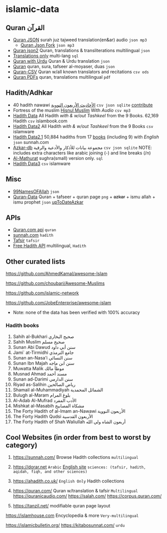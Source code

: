 # islamic-data

<link rel="stylesheet" href="./style.css">
<!--name, link, (description if any), formats available, from, Non-default data-->
<!-- by default all data is plain text unless explicitly listed in this file (with no extra chars like "/n" or invisible chars)  -->

## Quran <span> القرآن </span>

- [Quran JSON](https://github.com/semarketir/quranjson) surah juz tajweed translation(en&ar) audio `json mp3`
  - [Quran Json Fork](https://github.com/SadaqaWorks/quranjson) `json mp3`
- [Quran json2](https://github.com/risan/quran-json) Quran, translations & transliterations multilingual `json`
- [Translations only](https://github.com/SadaqaWorks/IslaicDatabase) multi-lang `sql`
- [Quran with Urdu](https://github.com/qalbay/complete-quran-data) Quran & Urdu translation `json`
- [Quran](https://github.com/00AhmedMokhtar00/QuranTafseer-ar-json) quran, sura, tafseer al-moyaser, duas `json`
- [Quran-CSV](https://github.com/azvox/quran-csv/tree/master/resources) Quran w/all known translators and recitations `csv ods`
- [Quran PDFs](https://github.com/abodehq/QuranPDF) quran, translations multilingual `pdf`

## Hadith/Adhkar

- 40 hadith nawawi [الأحاديث الأربعون النووية](https://github.com/osamayy/40-hadith-nawawi-db) `csv json sqlite` [contribute](https://github.com/osamayy/40-hadith-nawawi-db?tab=readme-ov-file#%D8%A7%D9%84%D9%85%D8%B3%D8%A7%D9%87%D9%85%D8%A9)
- Fortress of the muslim [Hisnul Muslim](https://github.com/sheikhhanif/Hisnul_Muslim_Database) With _Audio_ `csv mp3` <!-- No sqlite -->
- [Hadith Data](https://github.com/abdelrahmaan/Hadith-Data-Sets) All Hadith _with & w/out Tashkeel_ from the 9 Books. 62,169 Hadith `csv` islambook.com
- [Hadith Data2](https://github.com/mhashim6/Open-Hadith-Data) All Hadith _with & w/out Tashkeel_ from the 9 Books `csv` islamware
- [Hadith Data2.1](https://github.com/A7med3bdulBaset/hadith-json) 50,884 hadiths from 17 [books](#hadith-books) (including 9) with _English_ `json` sunnah.com
- [Azkar-db](https://github.com/osamayy/azkar-db) مجموعة بيانات للأذكار والأدعية والرقية `csv json sqlite` NOTE: includes extra characters like arabic joining (-) and line breaks (/n)
- [Al-Mathurat](https://github.com/adiman-muhammad/Mathurat) sughra(small) version only. `sql`
- [Hadith Data3](https://github.com/ceefour/hadith-islamware) `csv` islamware
<!-- Bad quality (Bq) / Unfinished (U) / Note (N)
([U]only up to dua 64xml, no sqlite. [N] pdf + sharhPdf )[Hisnul Muslim](https://github.com/khalid-hussain/hisnulMuslimDB) `xml pdf No-sqlite`
-->

## Misc <!--uncategorised-->

- [99NamesOFAllah](https://github.com/Alsarmad/Names_Of_Allah_Json) `json`
- [Quran-Data](https://github.com/Mohamed-Nagdy/Quran-App-Data) Quran + tafseer + quran page `png` + ~~azkar~~ + ismu allah + ismu prophet `json` [upToDateAzkar](https://github.com/osamayy/azkar-db)

## APIs

- [Quran.com api](https://github.com/quran/quran.com-api) `quran` <!--(https://api-docs.quran.com/docs/category/quran.com-api)-->
- [sunnah.com](https://github.com/sunnah-com/api) `hadith`
- [Tafsir](https://github.com/Quran-Tafseer/tafseer_api) `tafsir`
- [Free Hadith API](https://github.com/fawazahmed0/hadith-api) multilingual, `Hadith`

## Other curated lists

https://github.com/AhmedKamal/awesome-Islam

https://github.com/choubari/Awesome-Muslims

https://github.com/islamic-network

https://github.com/JobeEnterprise/awesome-islam

- Note: none of the data has been verified with 100% accuracy

### Hadith books

1. Sahih al-Bukhari صحيح البخاري
1. Sahih Muslim صحيح مسلم
1. Sunan Abi Dawud سنن أبي داود
1. Jami` at-Tirmidhi جامع الترمذي
1. Sunan an-Nasa'i سنن النسائي
1. Sunan Ibn Majah سنن ابن ماجه
1. Muwatta Malik موطأ مالك
1. Musnad Ahmad مسند أحمد
1. Sunan ad-Darimi سنن الدارمي
1. Riyad as-Salihin رياض الصالحين
1. Shamail al-Muhammadiyah الشمائل المحمدية
1. Bulugh al-Maram بلوغ المرام
1. Al-Adab Al-Mufrad الأدب المفرد
1. Mishkat al-Masabih مشكاة المصابيح
1. The Forty Hadith of al-Imam an-Nawawi الأربعون النووية
1. The Forty Hadith Qudsi الأربعون القدسية
1. The Forty Hadith of Shah Waliullah أربعون الشاه ولي الله

## Cool Websites (in order from best to worst by category)

1. https://sunnah.com/ Browse Hadith collections `multilingual`
2. https://dorar.net `Arabic` [English site](https://dorar.net/en) `sciences: (tafsir, hadith, aqidah, fiqh, and other sciences)`
3. https://ahadith.co.uk/ `English Only` Hadith collections <!-- The VERY few Duas come with arabic -->

4. https://quran.com/ Quran w/translation & tafsir `Multilingual`
   https://quranicaudio.com/
   https://salah.com/
   https://corpus.quran.com/
5. https://tanzil.net/ modifiable quran page layout

https://islamhouse.com Encyclopedia & more `Very-multilingual`

<!-- https://www.kalamullah.com/  Not certain? PDF hub? -->

https://islamicbulletin.org/
https://kitabosunnat.com/ `urdu`

